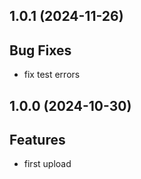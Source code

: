 ## 1.0.1 (2024-11-26)

## Bug Fixes

- fix test errors

## 1.0.0 (2024-10-30)

## Features

- first upload